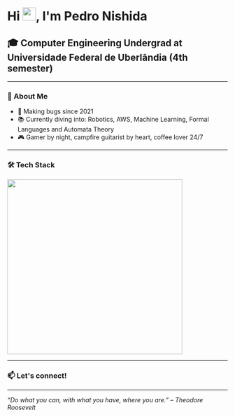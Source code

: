 <h1 align="left">Hi <img src="https://raw.githubusercontent.com/kaueMarques/kaueMarques/master/hi.gif" height="30px">, I'm Pedro Nishida</h1>

<h2 align="left">🎓 Computer Engineering Undergrad at Universidade Federal de Uberlândia (4th semester)</h2>

---

### 🚀 About Me

- 🐞 Making bugs since 2021  
- 📚 Currently diving into: Robotics, AWS, Machine Learning, Formal Languages and Automata Theory  
- 🎮 Gamer by night, campfire guitarist by heart, coffee lover 24/7  

---

### 🛠️ Tech Stack

<p align="left">
<a href="https://github.com/pedro-nishida">
  <img src="https://github-readme-stats.vercel.app/api/top-langs/?username=pedro-nishida&layout=compact&show_icons=true&hide=&count_private=true&title_color=0891b2&text_color=ffffff&icon_color=0891b2&bg_color=1c1917&hide_border=true&show_icons=true" width="400"/>
</a>
</p>

---

### 📫 Let's connect!

---

*“Do what you can, with what you have, where you are.” – Theodore Roosevelt*
